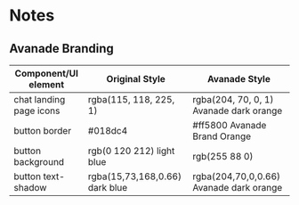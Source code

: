 # Notes

## Avanade Branding

|Component/UI element|Original Style|Avanade Style|
|--|--|--|
| chat landing page icons | rgba(115, 118, 225, 1) | rgba(204, 70, 0, 1) Avanade dark orange |
| button border | #018dc4 | #ff5800 Avanade Brand Orange |
| button background | rgb(0 120 212) light blue | rgb(255 88 0) |
| button text-shadow | rgba(15,73,168,0.66) dark blue | rgba(204,70,0,0.66) Avanade dark orange |